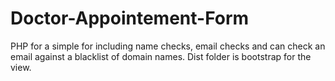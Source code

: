 # Doctor-Appointement-Form

PHP for a simple for including name checks, email checks and can check an email against a blacklist of domain names.
Dist folder is bootstrap for the view.

